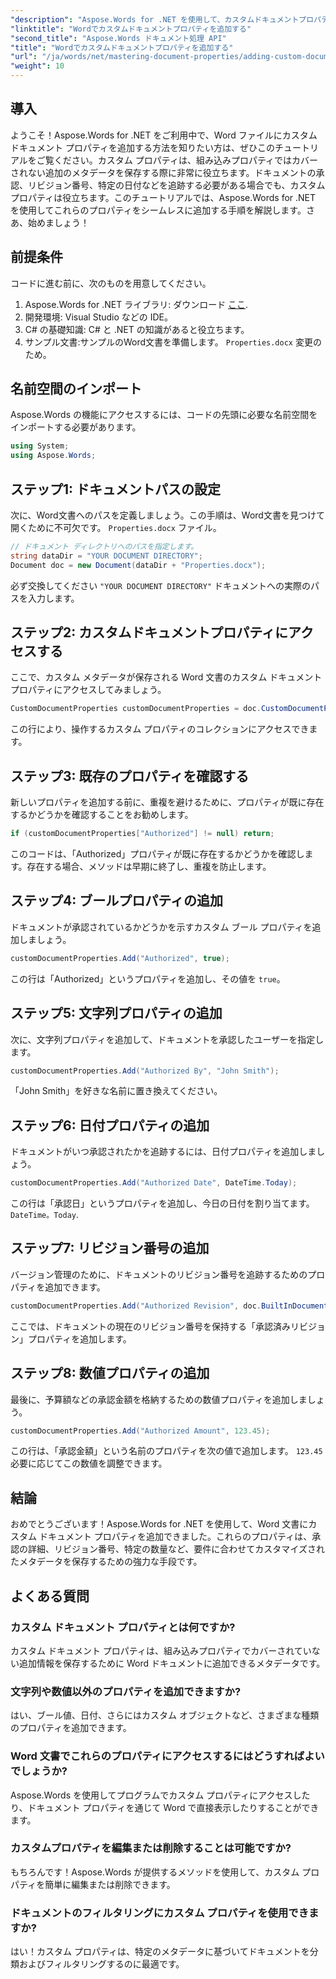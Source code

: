 ```yaml
---
"description": "Aspose.Words for .NET を使用して、カスタムドキュメントプロパティでWord文書を強化する方法を学びましょう。この包括的なガイドでは、そのプロセスを詳しく説明します。"
"linktitle": "Wordでカスタムドキュメントプロパティを追加する"
"second_title": "Aspose.Words ドキュメント処理 API"
"title": "Wordでカスタムドキュメントプロパティを追加する"
"url": "/ja/words/net/mastering-document-properties/adding-custom-document-properties-in-word/"
"weight": 10
---
```


## 導入

ようこそ！Aspose.Words for .NET をご利用中で、Word ファイルにカスタム ドキュメント プロパティを追加する方法を知りたい方は、ぜひこのチュートリアルをご覧ください。カスタム プロパティは、組み込みプロパティではカバーされない追加のメタデータを保存する際に非常に役立ちます。ドキュメントの承認、リビジョン番号、特定の日付などを追跡する必要がある場合でも、カスタム プロパティは役立ちます。このチュートリアルでは、Aspose.Words for .NET を使用してこれらのプロパティをシームレスに追加する手順を解説します。さあ、始めましょう！

## 前提条件

コードに進む前に、次のものを用意してください。

1. Aspose.Words for .NET ライブラリ: ダウンロード [ここ](https://releases。aspose.com/words/net/).
2. 開発環境: Visual Studio などの IDE。
3. C# の基礎知識: C# と .NET の知識があると役立ちます。
4. サンプル文書:サンプルのWord文書を準備します。 `Properties.docx` 変更のため。

## 名前空間のインポート

Aspose.Words の機能にアクセスするには、コードの先頭に必要な名前空間をインポートする必要があります。

```csharp
using System;
using Aspose.Words;
```

## ステップ1: ドキュメントパスの設定

次に、Word文書へのパスを定義しましょう。この手順は、Word文書を見つけて開くために不可欠です。 `Properties.docx` ファイル。

```csharp
// ドキュメント ディレクトリへのパスを指定します。
string dataDir = "YOUR DOCUMENT DIRECTORY";
Document doc = new Document(dataDir + "Properties.docx");
```

必ず交換してください `"YOUR DOCUMENT DIRECTORY"` ドキュメントへの実際のパスを入力します。

## ステップ2: カスタムドキュメントプロパティにアクセスする

ここで、カスタム メタデータが保存される Word 文書のカスタム ドキュメント プロパティにアクセスしてみましょう。

```csharp
CustomDocumentProperties customDocumentProperties = doc.CustomDocumentProperties;
```

この行により、操作するカスタム プロパティのコレクションにアクセスできます。

## ステップ3: 既存のプロパティを確認する

新しいプロパティを追加する前に、重複を避けるために、プロパティが既に存在するかどうかを確認することをお勧めします。

```csharp
if (customDocumentProperties["Authorized"] != null) return;
```

このコードは、「Authorized」プロパティが既に存在するかどうかを確認します。存在する場合、メソッドは早期に終了し、重複を防止します。

## ステップ4: ブールプロパティの追加

ドキュメントが承認されているかどうかを示すカスタム ブール プロパティを追加しましょう。

```csharp
customDocumentProperties.Add("Authorized", true);
```

この行は「Authorized」というプロパティを追加し、その値を `true`。

## ステップ5: 文字列プロパティの追加

次に、文字列プロパティを追加して、ドキュメントを承認したユーザーを指定します。

```csharp
customDocumentProperties.Add("Authorized By", "John Smith");
```

「John Smith」を好きな名前に置き換えてください。

## ステップ6: 日付プロパティの追加

ドキュメントがいつ承認されたかを追跡するには、日付プロパティを追加しましょう。

```csharp
customDocumentProperties.Add("Authorized Date", DateTime.Today);
```

この行は「承認日」というプロパティを追加し、今日の日付を割り当てます。 `DateTime。Today`.

## ステップ7: リビジョン番号の追加

バージョン管理のために、ドキュメントのリビジョン番号を追跡するためのプロパティを追加できます。

```csharp
customDocumentProperties.Add("Authorized Revision", doc.BuiltInDocumentProperties.RevisionNumber);
```

ここでは、ドキュメントの現在のリビジョン番号を保持する「承認済みリビジョン」プロパティを追加します。

## ステップ8: 数値プロパティの追加

最後に、予算額などの承認金額を格納するための数値プロパティを追加しましょう。

```csharp
customDocumentProperties.Add("Authorized Amount", 123.45);
```

この行は、「承認金額」という名前のプロパティを次の値で追加します。 `123.45`必要に応じてこの数値を調整できます。

## 結論

おめでとうございます！Aspose.Words for .NET を使用して、Word 文書にカスタム ドキュメント プロパティを追加できました。これらのプロパティは、承認の詳細、リビジョン番号、特定の数量など、要件に合わせてカスタマイズされたメタデータを保存するための強力な手段です。

## よくある質問

### カスタム ドキュメント プロパティとは何ですか?
カスタム ドキュメント プロパティは、組み込みプロパティでカバーされていない追加情報を保存するために Word ドキュメントに追加できるメタデータです。

### 文字列や数値以外のプロパティを追加できますか?
はい、ブール値、日付、さらにはカスタム オブジェクトなど、さまざまな種類のプロパティを追加できます。

### Word 文書でこれらのプロパティにアクセスするにはどうすればよいでしょうか?
Aspose.Words を使用してプログラムでカスタム プロパティにアクセスしたり、ドキュメント プロパティを通じて Word で直接表示したりすることができます。

### カスタムプロパティを編集または削除することは可能ですか?
もちろんです！Aspose.Words が提供するメソッドを使用して、カスタム プロパティを簡単に編集または削除できます。

### ドキュメントのフィルタリングにカスタム プロパティを使用できますか?
はい！カスタム プロパティは、特定のメタデータに基づいてドキュメントを分類およびフィルタリングするのに最適です。